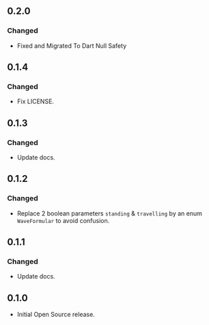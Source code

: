 ## 0.2.0

### Changed

- Fixed and Migrated To Dart Null Safety

## 0.1.4

### Changed

- Fix LICENSE.

## 0.1.3

### Changed

- Update docs.

## 0.1.2

### Changed

- Replace 2 boolean parameters `standing` & `travelling` by an enum `WaveFormular` to avoid confusion.

## 0.1.1

### Changed

- Update docs.

## 0.1.0

- Initial Open Source release.
